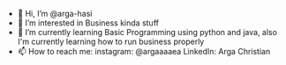 - 👋 Hi, I’m @arga-hasi
- 👀 I’m interested in Business kinda stuff
- 🌱 I’m currently learning Basic Programming using python and java, 
      also I'm currently learning how to run business properly
- 📫 How to reach me: instagram: @argaaaaea
                       LinkedIn: Arga Christian 
